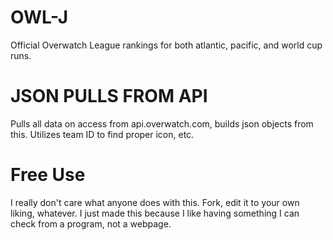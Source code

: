 # OWL-J
Official Overwatch League rankings for both atlantic, pacific, and world cup runs.

# JSON PULLS FROM API
Pulls all data on access from api.overwatch.com, builds json objects from this. Utilizes team ID to find proper icon, etc.

# Free Use
I really don't care what anyone does with this. Fork, edit it to your own liking, whatever. I just made this because I like having something I can check from a program, not a webpage.
